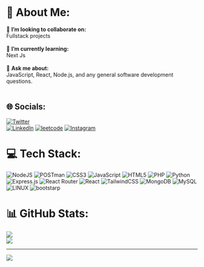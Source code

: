 # 💫 About Me:

👯 **I’m looking to collaborate on:** <br>Fullstack projects<br><br>🌱 **I’m currently learning:** <br>Next Js<br><br>💬 **Ask me about:** <br>JavaScript, React, Node.js, and any general software development questions.<br><br>

## 🌐 Socials:

[![Twitter](https://img.shields.io/badge/-Twitter-blue?style=flat-square&labelColor=black&logo=x&logoColor=white&color=black)](https://twitter.com/akshay_komale)  
[![LinkedIn](https://img.shields.io/badge/LinkedIn-0077B5?style=for-the-badge&logo=linkedin&logoColor=white)](https://linkedin.com/in/akshay_komale) 
[![leetcode](https://img.shields.io/badge/-LeetCode-FFA116?style=for-the-badge&logo=LeetCode&logoColor=black)](https://leetcode.com/u/akshay_komale/)
[![Instagram](https://img.shields.io/badge/Instagram-E4405F?style=for-the-badge&logo=instagram&logoColor=white)](https://www.instagram.com/akshay_komale)


# 💻 Tech Stack:

![NodeJS](https://img.shields.io/badge/node.js-6DA55F?style=for-the-badge&logo=node.js&logoColor=white)
![POSTman](https://img.shields.io/badge/postman-FFA500?style=for-the-badge&logo=postman&logoColor=black) ![CSS3](https://img.shields.io/badge/css3-%231572B6.svg?style=for-the-badge&logo=css3&logoColor=white) ![JavaScript](https://img.shields.io/badge/javascript-%23323330.svg?style=for-the-badge&logo=javascript&logoColor=%23F7DF1E) ![HTML5](https://img.shields.io/badge/html5-%23E34F26.svg?style=for-the-badge&logo=html5&logoColor=white) ![PHP](https://img.shields.io/badge/php-%23777BB4.svg?style=for-the-badge&logo=php&logoColor=white) ![Python](https://img.shields.io/badge/python-3670A0?style=for-the-badge&logo=python&logoColor=ffdd54) ![Express.js](https://img.shields.io/badge/express.js-%23404d59.svg?style=for-the-badge&logo=express&logoColor=%2361DAFB) ![React Router](https://img.shields.io/badge/React_Router-CA4245?style=for-the-badge&logo=react-router&logoColor=white) ![React](https://img.shields.io/badge/react-%2320232a.svg?style=for-the-badge&logo=react&logoColor=%2361DAFB) ![TailwindCSS](https://img.shields.io/badge/tailwindcss-%2338B2AC.svg?style=for-the-badge&logo=tailwind-css&logoColor=white) ![MongoDB](https://img.shields.io/badge/MongoDB-%234ea94b.svg?style=for-the-badge&logo=mongodb&logoColor=white) ![MySQL](https://img.shields.io/badge/mysql-%2300f.svg?style=for-the-badge&logo=mysql&logoColor=white) ![LINUX](https://img.shields.io/badge/Linux-FCC624?style=for-the-badge&logo=linux&logoColor=black)
![bootstarp](https://img.shields.io/badge/Bootstrap-563D7C?style=for-the-badge&logo=bootstrap&logoColor=white)

# 📊 GitHub Stats:

![](https://github-readme-stats.vercel.app/api?username=akshay08k&theme=dark&hide_border=false&include_all_commits=false&count_private=false)<br/>
![](https://github-readme-streak-stats.herokuapp.com/?user=akshay08k&theme=dark&hide_border=false)<br/>

---

[![](https://visitcount.itsvg.in/api?id=akshay08k&icon=0&color=0)](https://visitcount.itsvg.in)

